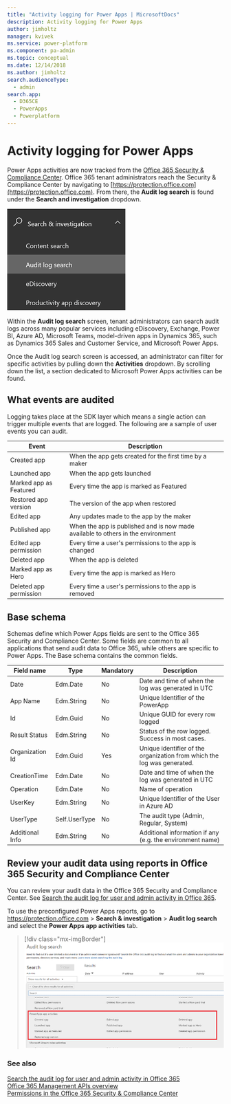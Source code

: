 ```yaml
---
title: "Activity logging for Power Apps | MicrosoftDocs"
description: Activity logging for Power Apps 
author: jimholtz
manager: kvivek
ms.service: power-platform
ms.component: pa-admin
ms.topic: conceptual
ms.date: 12/14/2018
ms.author: jimholtz 
search.audienceType: 
  - admin
search.app: 
  - D365CE
  - PowerApps
  - Powerplatform
---
```

# Activity logging for Power Apps

Power Apps activities are now tracked from the [Office 365 Security & Compliance Center](https://go.microsoft.com/fwlink/?LinkID=824876). Office 365 tenant administrators reach the Security & Compliance Center by navigating to [https://protection.office.com](https://protection.office.com). From there, the **Audit log search** is found under the **Search and investigation** dropdown.

![Audit log search](media/audit-log-search-menu.png "Audit log search")

Within the **Audit log search** screen, tenant administrators can search audit logs across many popular services including eDiscovery, Exchange, Power BI, Azure AD, Microsoft Teams, model-driven apps in Dynamics 365, such as Dynamics 365 Sales and Customer Service, and Microsoft Power Apps.

Once the Audit log search screen is accessed, an administrator can filter for specific activities by pulling down the **Activities** dropdown. By scrolling down the list, a section dedicated to Microsoft Power Apps activities can be found. 

<!--
## Requirements
- An Office 365 Enterprise [E3](https://products.office.com/business/office-365-enterprise-e3-business-software) or [E5] (https://products.office.com/business/office-365-enterprise-e5-business-software) subscription is required to view the logs; not required to generate the logs.
-->

## What events are audited
Logging takes place at the SDK layer which means a single action can trigger multiple events that are logged. The following are a sample of user events you can audit.

|Event  |Description  |
|---------|---------|
|Created app   |When the app gets created for the first time by a maker |
|Launched app    |When the app gets launched |
|Marked app as Featured   |Every time the app is marked as Featured|
|Restored app version   |The version of the app when restored|
|Edited app    |Any updates made to the app by the maker|
|Published app     |When the app is published and is now made available to others in the environment|
|Edited app permission  |Every time a user's permissions to the app is changed|
|Deleted app |When the app is deleted  |
|Marked app as Hero |Every time the app is marked as Hero  |
|Deleted app permission |Every time a user's permissions to the app is removed  |

## Base schema
Schemas define which Power Apps fields are sent to the Office 365 Security and Compliance Center.  Some fields are common to all applications that send audit data to Office 365, while others are specific to Power Apps. The Base schema contains the common fields. 

|Field name  |Type  |Mandatory  |Description  |
|---------|---------|---------|---------|
|Date     |Edm.Date|No         |Date and time of when the log was generated in UTC          |
|App Name   |Edm.String         |No         |Unique Identifier of the PowerApp        |
|Id     |Edm.Guid         |No         |Unique GUID for every row logged          |
|Result Status     |Edm.String         |No         |Status of the row logged. Success in most cases.          |
|Organization Id     |Edm.Guid         |Yes        |Unique identifier of the organization from which the log was generated.       |
|CreationTime     |Edm.Date         |No         |Date and time of when the log was generated in UTC          |
|Operation     |Edm.Date         |No         |Name of operation         |
|UserKey     |Edm.String         |No         |Unique Identifier of the User in Azure AD       |
|UserType     |Self.UserType         |No         |The audit type (Admin, Regular, System)         |
|Additional Info     |Edm.String        |No         |Additional information if any (e.g. the environment name)       |

## Review your audit data using reports in Office 365 Security and Compliance Center

You can review your audit data in the Office 365 Security and Compliance Center. See [Search the audit log for user and admin activity in Office 365](https://support.office.com/article/search-the-audit-log-for-user-and-admin-activity-in-office-365-57ca5138-0ae0-4d34-bd40-240441ef2fb6).

To use the preconfigured Power Apps reports, go to https://protection.office.com > **Search & investigation** > **Audit log search** and select the **Power Apps app activities** tab.

> [!div class="mx-imgBorder"] 
> ![Audit log search](media/audit-log-search-pa.png "Audit log search")

### See also
 [Search the audit log for user and admin activity in Office 365](https://support.office.com/article/search-the-audit-log-for-user-and-admin-activity-in-office-365-57ca5138-0ae0-4d34-bd40-240441ef2fb6)<br/>
 [Office 365 Management APIs overview](https://msdn.microsoft.com/office-365/office-365-managment-apis-overview)<br/>
 [Permissions in the Office 365 Security & Compliance Center](https://docs.microsoft.com/office365/securitycompliance/permissions-in-the-security-and-compliance-center)